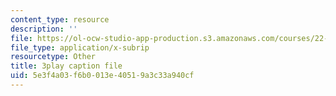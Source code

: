```yaml
---
content_type: resource
description: ''
file: https://ol-ocw-studio-app-production.s3.amazonaws.com/courses/22-01-introduction-to-nuclear-engineering-and-ionizing-radiation-fall-2016/5e3f4a03f6b0013e40519a3c33a940cf_9uqKU5ZDwfM.srt
file_type: application/x-subrip
resourcetype: Other
title: 3play caption file
uid: 5e3f4a03-f6b0-013e-4051-9a3c33a940cf
---
```

